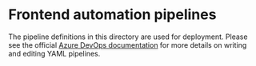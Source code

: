 # Frontend automation pipelines

The pipeline definitions in this directory are used for deployment. Please see the official [Azure DevOps documentation](https://docs.microsoft.com/en-us/azure/devops/pipelines/yaml-schema) for more details on writing and editing YAML pipelines.
